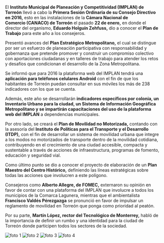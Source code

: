 
El **Instituto Municipal de Planeación y Competitividad (IMPLAN) de Torreón** llevó a cabo la **Primera Sesión Ordinaria de su Consejo Directivo en 2016,** esto en las instalaciones de la **Cámara Nacional de Comercio (CANACO) de Torreón** el pasado **22 de enero,** en donde el director del organismo, **Eduardo Holguín Zehfuss,** dio a conocer el **Plan de Trabajo** para este año a los consejeros.

Presentó avances del **Plan Estratégico Metropolitano,** el cual se distingue por ser un esfuerzo de planeación participativa con responsabilidad y gobernanza que pretende promover y construir un compromiso colectivo con aportaciones ciudadanas y en talleres de trabajo para atender los retos y desafíos que condicionan el desarrollo de la Zona Metropolitana.

Se informó que para 2016 la plataforma web del IMPLAN tendrá una **aplicación para teléfonos celulares Android** con el fin de que los habitantes de Torreón puedan consultar en sus móviles los más de 238 indicadores con los que se cuenta.

Además, este año se desarrollarán **indicadores específicos por colonia, un Inventario Urbano para la ciudad, un Sistema de Información Geográfica Metropolitano y se impartirán capacitaciones del uso de la plataforma web del IMPLAN** a dependencias municipales.

Por otro lado, se creará el **Plan de Movilidad no Motorizada,** contando con la asesoría del **Instituto de Políticas para el Transporte y el Desarrollo (ITDP),** con el fin de desarrollar un sistema de movilidad urbana que integre a los modos no motorizados de transporte dentro de la movilidad cotidiana, contribuyendo en el crecimiento de una ciudad accesible, compacta y sustentable a través de acciones de infraestructura, programas de fomento, educación y seguridad vial.

Como último punto se dio a conocer el proyecto de elaboración de un **Plan Maestro del Centro Histórico,** definiendo las líneas estratégicas sobre todas las acciones que involucren a este polígono.

Consejeros como **Alberto Allegre, de FOMEC,** externaron su opinión en favor de contar con una plataforma del IMPLAN que involucre a todos los municipios de la Comarca Lagunera, mientras que el ambientalista **Francisco Valdés Pérezgazga** se pronunció en favor de impulsar un reglamento de movilidad en Torreón que ponga como prioridad al peatón.

Por su parte, **Martín López, rector del Tecnológico de Monterrey,** habló de la importancia de definir un rumbo y una identidad para la ciudad de Torreón donde participen todos los sectores de la sociedad.

<img class="img-responsive" src="2016-01-22-sesion-ordinaria/1.jpg" alt="foto 1">

<img class="img-responsive" src="2016-01-22-sesion-ordinaria/2.jpg" alt="foto 2">

<img class="img-responsive" src="2016-01-22-sesion-ordinaria/3.jpg" alt="foto 3">

<img class="img-responsive" src="2016-01-22-sesion-ordinaria/4.jpg" alt="foto 4">
